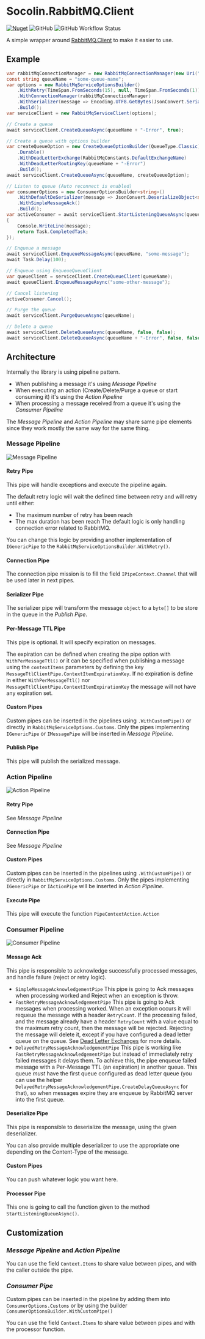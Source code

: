 # Socolin.RabbitMQ.Client

[![Nuget](https://img.shields.io/nuget/v/Socolin.RabbitMQ.Client)](https://www.nuget.org/packages/Socolin.RabbitMQ.Client)
![GitHub](https://img.shields.io/github/license/Socolin/Socolin.RabbitMQ.Client)
![GitHub Workflow Status](https://img.shields.io/github/workflow/status/Socolin/Socolin.RabbitMQ.Client/.NET%20Core)

A simple wrapper around [RabbitMQ.Client](https://github.com/rabbitmq/rabbitmq-dotnet-client) to make it easier to use.

## Example

```cs
var rabbitMqConnectionManager = new RabbitMqConnectionManager(new Uri("amqp://localhost"), "test", TimeSpan.FromSeconds(30));
const string queueName = "some-queue-name";
var options = new RabbitMqServiceOptionsBuilder()
    .WithRetry(TimeSpan.FromSeconds(15), null, TimeSpan.FromSeconds(1))
    .WithConnectionManager(rabbitMqConnectionManager)
    .WithSerializer(message => Encoding.UTF8.GetBytes(JsonConvert.SerializeObject(message)), "application/json")
    .Build();
var serviceClient = new RabbitMqServiceClient(options);

// Create a queue
await serviceClient.CreateQueueAsync(queueName + "-Error", true);

// Create a queue with options builder
var createQueueOption = new CreateQueueOptionBuilder(QueueType.Classic)
    .Durable()
    .WithDeadLetterExchange(RabbitMqConstants.DefaultExchangeName)
    .WithDeadLetterRoutingKey(queueName + "-Error")
    .Build();
await serviceClient.CreateQueueAsync(queueName, createQueueOption);

// Listen to queue (Auto reconnect is enabled)
var consumerOptions = new ConsumerOptionsBuilder<string>()
    .WithDefaultDeSerializer(message => JsonConvert.DeserializeObject<string>(Encoding.UTF8.GetString(message.Span)))
    .WithSimpleMessageAck()
    .Build();
var activeConsumer = await serviceClient.StartListeningQueueAsync(queueName, consumerOptions, (message, items) =>
{
    Console.WriteLine(message);
    return Task.CompletedTask;
});

// Enqueue a message
await serviceClient.EnqueueMessageAsync(queueName, "some-message");
await Task.Delay(100);

// Enqueue using EnqueueQueueClient
var queueClient = serviceClient.CreateQueueClient(queueName);
await queueClient.EnqueueMessageAsync("some-other-message");

// Cancel listening
activeConsumer.Cancel();

// Purge the queue
await serviceClient.PurgeQueueAsync(queueName);

// Delete a queue
await serviceClient.DeleteQueueAsync(queueName, false, false);
await serviceClient.DeleteQueueAsync(queueName + "-Error", false, false);
```

## Architecture

Internally the library is using pipeline pattern.

- When publishing a message it's using _Message Pipeline_
- When executing an action (Create/Delete/Purge a queue or start consuming it) it's using the _Action Pipeline_
- When processing a message received from a queue it's using the _Consumer Pipeline_

The _Message Pipeline_ and _Action Pipeline_ may share same pipe elements since they work mostly the same way for the same thing.

### Message Pipeline

![Message Pipeline](./doc/images/message-pipeline.png)

#### Retry Pipe

This pipe will handle exceptions and execute the pipeline again.

The default retry logic will wait the defined time between retry and will retry until either:
- The maximum number of retry has been reach
- The max duration has been reach
The default logic is only handling connection error related to RabbitMQ.

You can change this logic by providing another implementation of `IGenericPipe` to the `RabbitMqServiceOptionsBuilder.WithRetry()`.

#### Connection Pipe

The connection pipe mission is to fill the field `IPipeContext.Channel` that will be used later in next pipes.

#### Serializer Pipe

The serializer pipe will transform the message `object` to a `byte[]` to be store in the queue in the _Publish Pipe_.

#### Per-Message TTL Pipe

This pipe is optional. It will specify expiration on messages.

The expiration can be defined when creating the pipe option with `WithPerMessageTtl()` or it can be specified when publishing a message using the `contextItems` parameters
by defining  the key `MessageTtlClientPipe.ContextItemExpirationKey`. If no expiration is define in either `WithPerMessageTtl()` nor `MessageTtlClientPipe.ContextItemExpirationKey` the message will not have any expiration set.

#### Custom Pipes

Custom pipes can be inserted in the pipelines using `.WithCustomPipe()` or directly in `RabbitMqServiceOptions.Customs`.
Only the pipes implementing `IGenericPipe` or `IMessagePipe` will be inserted in _Message Pipeline_.

#### Publish Pipe

This pipe will publish the serialized message.

### Action Pipeline

![Action Pipeline](./doc/images/action-pipeline.png)

#### Retry Pipe

See _Message Pipeline_

#### Connection Pipe

See _Message Pipeline_

#### Custom Pipes

Custom pipes can be inserted in the pipelines using `.WithCustomPipe()` or directly in `RabbitMqServiceOptions.Customs`.
Only the pipes implementing `IGenericPipe` or `IActionPipe` will be inserted in _Action Pipeline_.

#### Execute Pipe

This pipe will execute the function `PipeContextAction.Action`

### Consumer Pipeline

![Consumer Pipeline](./doc/images/consumer-pipeline.png)

#### Message Ack

This pipe is responsible to acknowledge successfully processed messages, and handle failure (reject or retry logic).

- `SimpleMessageAcknowledgementPipe` This pipe is going to Ack messages when processing worked and Reject when an exception is throw.
- `FastRetryMessageAcknowledgementPipe` This pipe is going to Ack messages when processing worked. When an exception occurs it will requeue the message with a header `RetryCount`. If the processing failed, and the message already have a header `RetryCount` with a value equal to the maximum retry count, then the message will be rejected. Rejecting the message will delete it, except if you have configured a dead letter queue on the queue. See [Dead Letter Exchanges](https://www.rabbitmq.com/dlx.html) for more details.
- `DelayedRetryMessageAcknowledgementPipe` This pipe is working like `FastRetryMessageAcknowledgementPipe` but instead of immediately retry failed messages it delays them. To achieve this, the pipe enqueue failed message with a Per-Message TTL (an expiration) in another queue. This queue *must* have the first queue configured as dead letter queue (you can use the helper `DelayedRetryMessageAcknowledgementPipe.CreateDelayQueueAsync` for that), so when messages expire they are enqueue by RabbitMQ server into the first queue.

#### Deserialize Pipe

This pipe is responsible to deserialize the message, using the given deserializer.

You can also provide multiple deserializer to use the appropriate one depending on the Content-Type of the message.

#### Custom Pipes

You can push whatever logic you want here.

#### Processor Pipe

This one is going to call the function given to the method `StartListeningQueueAsync()`.


## Customization

### _Message Pipeline_ and _Action Pipeline_

You can use the field `Context.Items` to share value between pipes, and with the caller outside the pipe.

### _Consumer Pipe_

Custom pipes can be inserted in the pipeline by adding them into `ConsumerOptions.Customs`  or by using the builder `ConsumerOptionsBuilder.WithCustomPipe()`

You can use the field `Context.Items` to share value between pipes and with the processor function.

